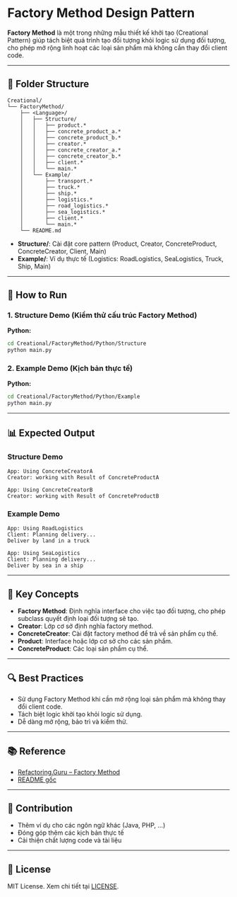 # Factory Method Design Pattern

**Factory Method** là một trong những mẫu thiết kế khởi tạo (Creational Pattern) giúp tách biệt quá trình tạo đối tượng khỏi logic sử dụng đối tượng, cho phép mở rộng linh hoạt các loại sản phẩm mà không cần thay đổi client code.

---

## 📁 Folder Structure

```
Creational/
└── FactoryMethod/
    ├── <Language>/
    │   ├── Structure/
    │   │   ├── product.*
    │   │   ├── concrete_product_a.*
    │   │   ├── concrete_product_b.*
    │   │   ├── creator.*
    │   │   ├── concrete_creator_a.*
    │   │   ├── concrete_creator_b.*
    │   │   ├── client.*
    │   │   └── main.*
    │   └── Example/
    │       ├── transport.*
    │       ├── truck.*
    │       ├── ship.*
    │       ├── logistics.*
    │       ├── road_logistics.*
    │       ├── sea_logistics.*
    │       ├── client.*
    │       └── main.*
    └── README.md
```

- **Structure/**: Cài đặt core pattern (Product, Creator, ConcreteProduct, ConcreteCreator, Client, Main)
- **Example/**: Ví dụ thực tế (Logistics: RoadLogistics, SeaLogistics, Truck, Ship, Main)

---

## 🚀 How to Run

### 1. Structure Demo (Kiểm thử cấu trúc Factory Method)

**Python:**
```bash
cd Creational/FactoryMethod/Python/Structure
python main.py
```

### 2. Example Demo (Kịch bản thực tế)

**Python:**
```bash
cd Creational/FactoryMethod/Python/Example
python main.py
```

---

## 📊 Expected Output

### Structure Demo

```
App: Using ConcreteCreatorA
Creator: working with Result of ConcreteProductA

App: Using ConcreteCreatorB
Creator: working with Result of ConcreteProductB
```

### Example Demo

```
App: Using RoadLogistics
Client: Planning delivery...
Deliver by land in a truck

App: Using SeaLogistics
Client: Planning delivery...
Deliver by sea in a ship
```

---

## 🎯 Key Concepts

- **Factory Method**: Định nghĩa interface cho việc tạo đối tượng, cho phép subclass quyết định loại đối tượng sẽ tạo.
- **Creator**: Lớp cơ sở định nghĩa factory method.
- **ConcreteCreator**: Cài đặt factory method để trả về sản phẩm cụ thể.
- **Product**: Interface hoặc lớp cơ sở cho các sản phẩm.
- **ConcreteProduct**: Các loại sản phẩm cụ thể.

---

## 🔍 Best Practices

- Sử dụng Factory Method khi cần mở rộng loại sản phẩm mà không thay đổi client code.
- Tách biệt logic khởi tạo khỏi logic sử dụng.
- Dễ dàng mở rộng, bảo trì và kiểm thử.

---

## 📚 Reference

- [Refactoring.Guru – Factory Method](https://refactoring.guru/design-patterns/factory-method)
- [README gốc](../../README.md)

---

## 🤝 Contribution

- Thêm ví dụ cho các ngôn ngữ khác (Java, PHP, ...)
- Đóng góp thêm các kịch bản thực tế
- Cải thiện chất lượng code và tài liệu

---

## 📜 License

MIT License. Xem chi tiết tại [LICENSE](../../LICENSE).